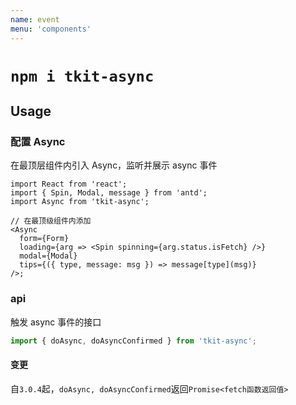 ```yaml
---
name: event
menu: 'components'
---
```


# `npm i tkit-async`

## Usage

### 配置 Async

在最顶层组件内引入 Async，监听并展示 async 事件

```tsx
import React from 'react';
import { Spin, Modal, message } from 'antd';
import Async from 'tkit-async';

// 在最顶级组件内添加
<Async
  form={Form}
  loading={arg => <Spin spinning={arg.status.isFetch} />}
  modal={Modal}
  tips={({ type, message: msg }) => message[type](msg)}
/>;
```

### api

触发 async 事件的接口

```ts
import { doAsync, doAsyncConfirmed } from 'tkit-async';
```

#### 变更

自`3.0.4`起，`doAsync, doAsyncConfirmed`返回`Promise<fetch函数返回值>`
